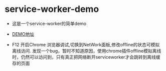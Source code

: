 # service-worker-demo

- 这是一个service-worker的简单demo

- [DEMO地址](https://swordywq.github.io/service-worker-demo/)
- F12 开启Chrome 浏览器调试,切换到NetWork面板,修改offline的状态可模拟离线访问.
发现一个bug，暂时不知道原因，使用chrome插件offline模拟离线时，仍然可以访问到，只有真正把网络断开serviceworker才会跳转到离线缓存的页面
